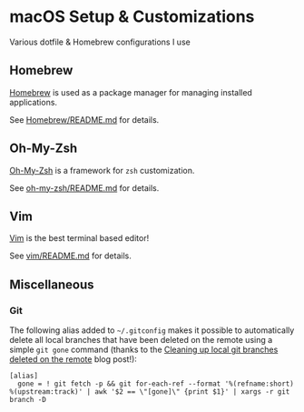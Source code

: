 # macOS Setup & Customizations

Various dotfile &amp; Homebrew configurations I use

## Homebrew

[Homebrew](https://brew.sh) is used as a package manager for managing installed applications.

See [Homebrew/README.md](Homebrew/README.md) for details.

## Oh-My-Zsh

[Oh-My-Zsh](https://ohmyz.sh) is a framework for `zsh` customization.

See [oh-my-zsh/README.md](oh-my-zsh/README.md) for details.

## Vim

[Vim](https://www.vim.org) is the best terminal based editor!  

See [vim/README.md](vim/README.md) for details.

## Miscellaneous

### Git

The following alias added to `~/.gitconfig` makes it possible to automatically delete all local branches that have been deleted on the remote using a simple `git gone` command (thanks to the [Cleaning up local git branches deleted on the remote](https://www.erikschierboom.com/2020/02/17/cleaning-up-local-git-branches-deleted-on-a-remote/) blog post!): 

```
[alias]
  gone = ! git fetch -p && git for-each-ref --format '%(refname:short) %(upstream:track)' | awk '$2 == \"[gone]\" {print $1}' | xargs -r git branch -D
```
